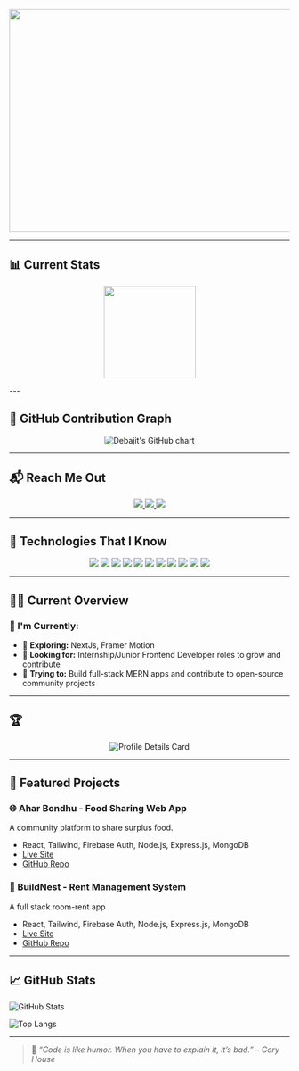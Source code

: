 <p align="center">
  <img width="1200" height="400" alt="Image" src="https://github.com/user-attachments/assets/b8f96a45-e755-496a-8247-3ff8f33c5eec" />
</p>

---
## 📊 Current Stats

<p align="center">
  <img src="https://github-readme-stats.vercel.app/api?username=Debajit91&show_icons=true&theme=tokyonight" height="165" />
</p>
---

## 📅 GitHub Contribution Graph

<p align="center">
  <img src="https://ghchart.rshah.org/Debajit91" alt="Debajit's GitHub chart" />
</p>

---
## 📬 Reach Me Out

<p align="center">
  <a href="https://www.linkedin.com/in/debajit-roy25" target="_blank">
    <img src="https://img.shields.io/badge/LinkedIn-0077B5?style=for-the-badge&logo=linkedin&logoColor=white" />
  </a>
  <a href="https://www.facebook.com/dayalu.jps" target="_blank">
    <img src="https://img.shields.io/badge/Facebook-1877F2?style=for-the-badge&logo=facebook&logoColor=white" />
  </a>
  <a href="https://twitter.com/Debajit20664278" target="_blank">
    <img src="https://img.shields.io/badge/Twitter-1DA1F2?style=for-the-badge&logo=twitter&logoColor=white" />
  </a>
</p>

---

## 🧰 Technologies That I Know

<p align="center">
  <img src="https://img.shields.io/badge/HTML5-E34F26?style=for-the-badge&logo=html5&logoColor=white" />
  <img src="https://img.shields.io/badge/CSS3-1572B6?style=for-the-badge&logo=css3&logoColor=white" />
  <img src="https://img.shields.io/badge/JavaScript-F7DF1E?style=for-the-badge&logo=javascript&logoColor=black" />
  <img src="https://img.shields.io/badge/React-61DAFB?style=for-the-badge&logo=react&logoColor=black" />
  <img src="https://img.shields.io/badge/Tailwind_CSS-38B2AC?style=for-the-badge&logo=tailwind-css&logoColor=white" />
  <img src="https://img.shields.io/badge/Node.js-339933?style=for-the-badge&logo=node.js&logoColor=white" />
  <img src="https://img.shields.io/badge/Express.js-000000?style=for-the-badge&logo=express&logoColor=white" />
  <img src="https://img.shields.io/badge/MongoDB-47A248?style=for-the-badge&logo=mongodb&logoColor=white" />
  <img src="https://img.shields.io/badge/Firebase-FFCA28?style=for-the-badge&logo=firebase&logoColor=black" />
  <img src="https://img.shields.io/badge/Git-F05032?style=for-the-badge&logo=git&logoColor=white" />
  <img src="https://img.shields.io/badge/GitHub-181717?style=for-the-badge&logo=github&logoColor=white" />
</p>

---


## 👨‍💻 Current Overview


### 🚀 I'm Currently:
- 🧠 **Exploring:** NextJs, Framer Motion
- 🤝 **Looking for:** Internship/Junior Frontend Developer roles to grow and contribute
- 🔧 **Trying to:** Build full-stack MERN apps and contribute to open-source community projects

---

## 🏆 

<p align="center">
  <img src="https://github.com/Debajit91/Debajit91/blob/main/profile-summary-card-output/default/0-profile-details.svg" alt="Profile Details Card" />
</p>


---

## 📂 Featured Projects

### 🌐 Ahar Bondhu - Food Sharing Web App
A community platform to share surplus food.
- React, Tailwind, Firebase Auth, Node.js, Express.js, MongoDB
- [Live Site](https://aharbondhu.web.app)
- [GitHub Repo](https://github.com/Debajit91/aharbondhu)

### 📝 BuildNest - Rent Management System
A full stack room-rent app
- React, Tailwind, Firebase Auth, Node.js, Express.js, MongoDB
- [Live Site](https://buildnest-d8c3f.web.app)
- [GitHub Repo](https://github.com/Debajit91/build-nest)

---

## 📈 GitHub Stats

![GitHub Stats](https://github-readme-stats.vercel.app/api?username=Debajit91&show_icons=true&theme=default)

![Top Langs](https://github-readme-stats.vercel.app/api/top-langs/?username=Debajit91&layout=compact)

---

> 🚀 *“Code is like humor. When you have to explain it, it’s bad.” – Cory House*
